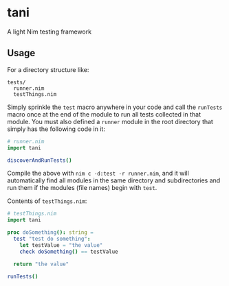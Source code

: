 # tani
A light Nim testing framework


## Usage

For a directory structure like:

```
tests/
  runner.nim
  testThings.nim
```

Simply sprinkle the `test` macro anywhere in your code and call the `runTests` macro once at the end of the module to run all tests collected in that module. You must also defined a `runner` module in the root directory that simply has the following code in it:

```nim
# runner.nim
import tani

discoverAndRunTests()
```

Compile the above with `nim c -d:test -r runner.nim`, and it will automatically find all modules in the same directory and subdirectories and run them if the modules (file names) begin with `test`.

Contents of `testThings.nim`:

```nim
# testThings.nim
import tani

proc doSomething(): string =
  test "test do something":
    let testValue = "the value"
    check doSomething() == testValue

  return "the value"

runTests()
```
